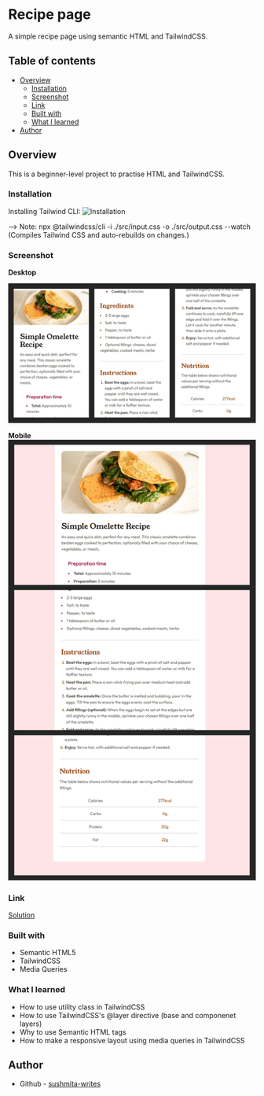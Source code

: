 # Recipe page

A simple recipe page using semantic HTML and TailwindCSS. 

## Table of contents

- [Overview](#overview)
  - [Installation](#installation)
  - [Screenshot](#screenshot)
  - [Link](#link)
  - [Built with](#built-with)
  - [What I learned](#what-i-learned)
- [Author](#author)

## Overview
This is a beginner-level project to practise HTML and TailwindCSS.

### Installation
Installing Tailwind CLI: ![Installation](https://tailwindcss.com/docs/installation/tailwind-cli)

--> Note: 
  npx @tailwindcss/cli -i ./src/input.css -o ./src/output.css --watch
  (Compiles Tailwind CSS and auto-rebuilds on changes.)

### Screenshot
**Desktop**

![Desktop Screenshot](./src/assets/mobile.jpg)

**Mobile**
![Mobile Screenshot](./src/assets/desktop.jpg)

### Link

[Solution](https://github.com/sushmita-writes/Web-Development/tree/main/blog-preview-card)

### Built with

- Semantic HTML5
- TailwindCSS
- Media Queries

### What I learned

- How to use utility class in TailwindCSS
- How to use TailwindCSS's @layer directive (base and componenet layers)
- Why to use Semantic HTML tags 
- How to make a responsive layout using media queries in TailwindCSS

## Author

- Github - [sushmita-writes](https://github.com/sushmita-writes)
